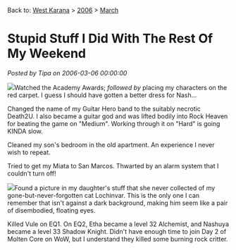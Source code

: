 Back to: [West Karana](/posts/westkarana.md) > [2006](/posts/2006/westkarana.md) > [March](./westkarana.md)
# Stupid Stuff I Did With The Rest Of My Weekend

*Posted by Tipa on 2006-03-06 00:00:00*

![](../../../images/zooksmall.jpg)Watched the Academy Awards; *followed by* placing my characters on the red carpet. I guess I should have gotten a better dress for Nash...

Changed the name of my Guitar Hero band to the suitably necrotic Death2U. I also became a guitar god and was lifted bodily into Rock Heaven for beating the game on "Medium". Working through it on "Hard" is going KINDA slow.

Cleaned my son's bedroom in the old apartment. An experience I never wish to repeat.

Tried to get my Miata to San Marcos. Thwarted by an alarm system that I couldn't turn off!

![](../../../images/lochinvar.jpg)Found a picture in my daughter's stuff that she never collected of my gone-but-never-forgotten cat Lochinvar. This is the only one I can remember that isn't against a dark background, making him seem like a pair of disembodied, floating eyes.

Killed Vule on EQ1. On EQ2, Etha became a level 32 Alchemist, and Nashuya became a level 33 Shadow Knight. Didn't have enough time to join Day 2 of Molten Core on WoW, but I understand they killed some burning rock critter.
